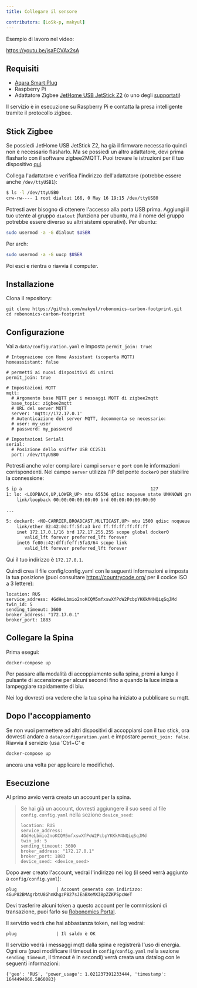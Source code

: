 ```yaml
---
title: Collegare il sensore

contributors: [LoSk-p, makyul]
---
```


Esempio di lavoro nel video:

https://youtu.be/jsaFCVAx2sA

## Requisiti

* [Aqara Smart Plug](https://aqara.ru/product/aqara-smart-plug/?yclid=462434430312045270)
* Raspberry Pi
* Adattatore Zigbee [JetHome USB JetStick Z2](https://jhome.ru/catalog/parts/PCBA/293/) (o uno degli [supportati](https://www.zigbee2mqtt.io/information/supported_adapters.html))

Il servizio è in esecuzione su Raspberry Pi e contatta la presa intelligente tramite il protocollo zigbee.

## Stick Zigbee

Se possiedi JetHome USB JetStick Z2, ha già il firmware necessario quindi non è necessario flasharlo. Ma se possiedi un altro adattatore, devi prima flasharlo con il software zigbee2MQTT. Puoi trovare le istruzioni per il tuo dispositivo [qui](https://www.zigbee2mqtt.io/information/supported_adapters.html).

Collega l'adattatore e verifica l'indirizzo dell'adattatore (potrebbe essere anche `/dev/ttyUSB1`):
```bash
$ ls -l /dev/ttyUSB0
crw-rw---- 1 root dialout 166, 0 May 16 19:15 /dev/ttyUSB0 
```

Potresti aver bisogno di ottenere l'accesso alla porta USB prima. Aggiungi il tuo utente al gruppo `dialout` (funziona per ubuntu, ma il nome del gruppo potrebbe essere diverso su altri sistemi operativi).
Per ubuntu:
```bash
sudo usermod -a -G dialout $USER
```
Per arch:
```bash
sudo usermod -a -G uucp $USER
```
Poi esci e rientra o riavvia il computer.

## Installazione

Clona il repository:

```
git clone https://github.com/makyul/robonomics-carbon-footprint.git
cd robonomics-carbon-footprint
```

## Configurazione

Vai a `data/configuration.yaml` e imposta `permit_join: true`:

```
# Integrazione con Home Assistant (scoperta MQTT)
homeassistant: false

# permetti ai nuovi dispositivi di unirsi
permit_join: true

# Impostazioni MQTT
mqtt:
  # Argomento base MQTT per i messaggi MQTT di zigbee2mqtt
  base_topic: zigbee2mqtt
  # URL del server MQTT
  server: 'mqtt://172.17.0.1'
  # Autenticazione del server MQTT, decommenta se necessario:
  # user: my_user
  # password: my_password

# Impostazioni Seriali
serial:
  # Posizione dello sniffer USB CC2531
  port: /dev/ttyUSB0
```
Potresti anche voler compilare i campi `server` e `port` con le informazioni corrispondenti. Nel campo `server` utilizza l'IP del ponte `docker0` per stabilire la connessione:

```bash
$ ip a                                                 127
1: lo: <LOOPBACK,UP,LOWER_UP> mtu 65536 qdisc noqueue state UNKNOWN group default qlen 1000
    link/loopback 00:00:00:00:00:00 brd 00:00:00:00:00:00

...

5: docker0: <NO-CARRIER,BROADCAST,MULTICAST,UP> mtu 1500 qdisc noqueue state DOWN group default 
    link/ether 02:42:0d:ff:5f:a3 brd ff:ff:ff:ff:ff:ff
    inet 172.17.0.1/16 brd 172.17.255.255 scope global docker0
       valid_lft forever preferred_lft forever
    inet6 fe80::42:dff:feff:5fa3/64 scope link 
       valid_lft forever preferred_lft forever
```
Qui il tuo indirizzo è `172.17.0.1`.

Quindi crea il file config/config.yaml con le seguenti informazioni e imposta la tua posizione (puoi consultare https://countrycode.org/ per il codice ISO a 3 lettere):

```
location: RUS
service_address: 4GdHeLbmio2noKCQM5mfxswXfPoW2PcbpYKKkM4NQiqSqJMd
twin_id: 5
sending_timeout: 3600
broker_address: "172.17.0.1"
broker_port: 1883
```

## Collegare la Spina

Prima esegui:

```
docker-compose up     
```

Per passare alla modalità di accoppiamento sulla spina, premi a lungo il pulsante di accensione per alcuni secondi fino a quando la luce inizia a lampeggiare rapidamente di blu. 

Nei log dovresti ora vedere che la tua spina ha iniziato a pubblicare su mqtt. 


## Dopo l'accoppiamento

Se non vuoi permettere ad altri dispositivi di accoppiarsi con il tuo stick, ora dovresti andare a `data/configuration.yaml` e impostare `permit_join: false`. Riavvia il servizio (usa 'Ctrl+C' e 

```bash
docker-compose up     
```
ancora una volta per applicare le modifiche).

## Esecuzione
Al primo avvio verrà creato un account per la spina. 
> Se hai già un account, dovresti aggiungere il suo seed al file `config.config.yaml` nella sezione `device_seed`:
>
> ```
> location: RUS
> service_address: 4GdHeLbmio2noKCQM5mfxswXfPoW2PcbpYKKkM4NQiqSqJMd
> twin_id: 5
> sending_timeout: 3600
> broker_address: "172.17.0.1"
> broker_port: 1883
> device_seed: <device_seed>
>```

Dopo aver creato l'account, vedrai l'indirizzo nei log (il seed verrà aggiunto a `config/config.yaml`):
```
plug               | Account generato con indirizzo: 4GuP82BMAgrbtU8GhnKhgzP827sJEaBXeMX38pZZKPSpcWeT
```
Devi trasferire alcuni token a questo account per le commissioni di transazione, puoi farlo su [Robonomics Portal](https://polkadot.js.org/apps/?rpc=wss%3A%2F%2Fkusama.rpc.robonomics.network%2F#/accounts). 

Il servizio vedrà che hai abbastanza token, nei log vedrai:
```
plug               | Il saldo è OK
```
Il servizio vedrà i messaggi mqtt dalla spina e registrerà l'uso di energia. Ogni ora (puoi modificare il timeout in `config/config.yaml` nella sezione `sending_timeout`, il timeout è in secondi) verrà creata una datalog con le seguenti informazioni:
```
{'geo': 'RUS', 'power_usage': 1.021237391233444, 'timestamp': 1644494860.5860083}
```